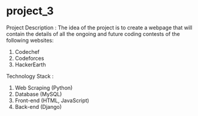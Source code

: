 # project_3
Project Description : The idea of the project is to create a webpage that will contain the details of all the ongoing and future coding contests of the following websites:
1. Codechef
2. Codeforces
3. HackerEarth

Technology Stack : 
1. Web Scraping (Python)
2. Database (MySQL)
3. Front-end (HTML, JavaScript)
4. Back-end (Django)
